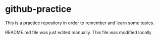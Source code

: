 # github-practice
This is a practice repository in order to remember and learn some topics.

README.md file was just edited manually. This file was modified locally
